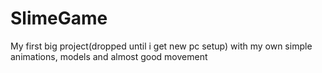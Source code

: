 # SlimeGame
My first big project(dropped until i get new pc setup) with my own simple animations, models and almost good movement
